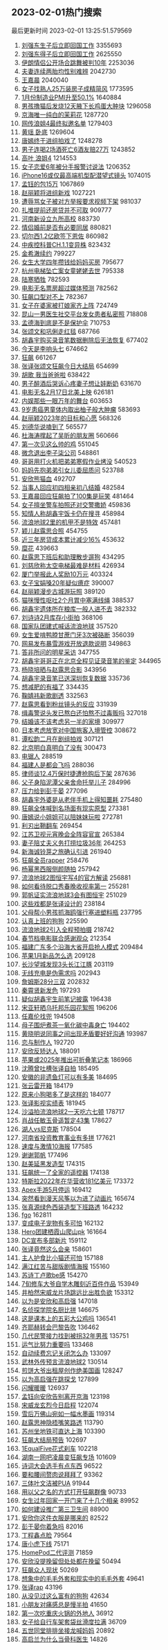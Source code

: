 ## 2023-02-01热门搜索 
最后更新时间 2023-02-01 13:25:51.579569 
1. [刘强东生子后立即回国工作](https://s.weibo.com/weibo?q=%23%E5%88%98%E5%BC%BA%E4%B8%9C%E7%94%9F%E5%AD%90%E5%90%8E%E7%AB%8B%E5%8D%B3%E5%9B%9E%E5%9B%BD%E5%B7%A5%E4%BD%9C%23&t=31&band_rank=38&Refer=top) 3355693
1. [刘强东得子后立即回国工作](https://s.weibo.com/weibo?q=%23%E5%88%98%E5%BC%BA%E4%B8%9C%E5%BE%97%E5%AD%90%E5%90%8E%E7%AB%8B%E5%8D%B3%E5%9B%9E%E5%9B%BD%E5%B7%A5%E4%BD%9C%23&t=31&band_rank=1&Refer=top) 2625550
1. [伊朗情侣公开场合跳舞被判10年](https://s.weibo.com/weibo?q=%23%E4%BC%8A%E6%9C%97%E6%83%85%E4%BE%A3%E5%85%AC%E5%BC%80%E5%9C%BA%E5%90%88%E8%B7%B3%E8%88%9E%E8%A2%AB%E5%88%A410%E5%B9%B4%23&t=31&band_rank=32&Refer=top) 2253036
1. [夫妻连续两胎均性别难辨](https://s.weibo.com/weibo?q=%23%E5%A4%AB%E5%A6%BB%E8%BF%9E%E7%BB%AD%E4%B8%A4%E8%83%8E%E5%9D%87%E6%80%A7%E5%88%AB%E9%9A%BE%E8%BE%A8%23&t=31&band_rank=2&Refer=top) 2042730
1. [王嘉晨](https://s.weibo.com/weibo?q=%E7%8E%8B%E5%98%89%E6%99%A8&t=31&band_rank=1&Refer=top) 2040040
1. [女子找熟人25万装房子成精简风](https://s.weibo.com/weibo?q=%23%E5%A5%B3%E5%AD%90%E6%89%BE%E7%86%9F%E4%BA%BA25%E4%B8%87%E8%A3%85%E6%88%BF%E5%AD%90%E6%88%90%E7%B2%BE%E7%AE%80%E9%A3%8E%23&t=31&band_rank=21&Refer=top) 1773595
1. [1月份制造业PMI升至50.1%](https://s.weibo.com/weibo?q=%231%E6%9C%88%E4%BB%BD%E5%88%B6%E9%80%A0%E4%B8%9APMI%E5%8D%87%E8%87%B350.1%25%23&t=31&band_rank=3&Refer=top) 1640884
1. [男孩撸猫后发烧12天腋下长鸡蛋大肿块](https://s.weibo.com/weibo?q=%23%E7%94%B7%E5%AD%A9%E6%92%B8%E7%8C%AB%E5%90%8E%E5%8F%91%E7%83%A712%E5%A4%A9%E8%85%8B%E4%B8%8B%E9%95%BF%E9%B8%A1%E8%9B%8B%E5%A4%A7%E8%82%BF%E5%9D%97%23&t=31&band_rank=1&Refer=top) 1296058
1. [京海唯一纯白的茉莉花](https://s.weibo.com/weibo?q=%23%E4%BA%AC%E6%B5%B7%E5%94%AF%E4%B8%80%E7%BA%AF%E7%99%BD%E7%9A%84%E8%8C%89%E8%8E%89%E8%8A%B1%23&t=31&band_rank=12&Refer=top) 1287720
1. [网传浪姐4最终拟邀名单](https://s.weibo.com/weibo?q=%23%E7%BD%91%E4%BC%A0%E6%B5%AA%E5%A7%904%E6%9C%80%E7%BB%88%E6%8B%9F%E9%82%80%E5%90%8D%E5%8D%95%23&t=31&band_rank=12&Refer=top) 1279403
1. [黄瑶 卧底](https://s.weibo.com/weibo?q=%E9%BB%84%E7%91%B6%20%E5%8D%A7%E5%BA%95&t=31&band_rank=2&Refer=top) 1269604
1. [唐嫣终于进组拍戏了](https://s.weibo.com/weibo?q=%23%E5%94%90%E5%AB%A3%E7%BB%88%E4%BA%8E%E8%BF%9B%E7%BB%84%E6%8B%8D%E6%88%8F%E4%BA%86%23&t=31&band_rank=14&Refer=top) 1248278
1. [男子连喝2场酒死亡6酒友赔27万](https://s.weibo.com/weibo?q=%23%E7%94%B7%E5%AD%90%E8%BF%9E%E5%96%9D2%E5%9C%BA%E9%85%92%E6%AD%BB%E4%BA%A16%E9%85%92%E5%8F%8B%E8%B5%9427%E4%B8%87%23&t=31&band_rank=14&Refer=top) 1243852
1. [高叶 浪姐4](https://s.weibo.com/weibo?q=%E9%AB%98%E5%8F%B6%20%E6%B5%AA%E5%A7%904&t=31&band_rank=34&Refer=top) 1214553
1. [女子恋爱6年被分手报警讨说法](https://s.weibo.com/weibo?q=%23%E5%A5%B3%E5%AD%90%E6%81%8B%E7%88%B16%E5%B9%B4%E8%A2%AB%E5%88%86%E6%89%8B%E6%8A%A5%E8%AD%A6%E8%AE%A8%E8%AF%B4%E6%B3%95%23&t=31&band_rank=4&Refer=top) 1206352
1. [iPhone16或仅最高端机型配潜望式镜头](https://s.weibo.com/weibo?q=%23iPhone16%E6%88%96%E4%BB%85%E6%9C%80%E9%AB%98%E7%AB%AF%E6%9C%BA%E5%9E%8B%E9%85%8D%E6%BD%9C%E6%9C%9B%E5%BC%8F%E9%95%9C%E5%A4%B4%23&t=31&band_rank=5&Refer=top) 1074015
1. [孟钰的包15万](https://s.weibo.com/weibo?q=%23%E5%AD%9F%E9%92%B0%E7%9A%84%E5%8C%8515%E4%B8%87%23&t=31&band_rank=43&Refer=top) 1067869
1. [赵丽颖将进组新戏](https://s.weibo.com/weibo?q=%23%E8%B5%B5%E4%B8%BD%E9%A2%96%E5%B0%86%E8%BF%9B%E7%BB%84%E6%96%B0%E6%88%8F%23&t=31&band_rank=6&Refer=top) 1027221
1. [遭辱骂女子被对方举报要求视频下架](https://s.weibo.com/weibo?q=%23%E9%81%AD%E8%BE%B1%E9%AA%82%E5%A5%B3%E5%AD%90%E8%A2%AB%E5%AF%B9%E6%96%B9%E4%B8%BE%E6%8A%A5%E8%A6%81%E6%B1%82%E8%A7%86%E9%A2%91%E4%B8%8B%E6%9E%B6%23&t=31&band_rank=4&Refer=top) 981037
1. [扎堆提前还房贷并不可取](https://s.weibo.com/weibo?q=%23%E6%89%8E%E5%A0%86%E6%8F%90%E5%89%8D%E8%BF%98%E6%88%BF%E8%B4%B7%E5%B9%B6%E4%B8%8D%E5%8F%AF%E5%8F%96%23&t=31&band_rank=6&Refer=top) 909777
1. [河南新设立九所高校](https://s.weibo.com/weibo?q=%23%E6%B2%B3%E5%8D%97%E6%96%B0%E8%AE%BE%E7%AB%8B%E4%B9%9D%E6%89%80%E9%AB%98%E6%A0%A1%23&t=31&band_rank=35&Refer=top) 883730
1. [情侣婚前是否有必要同居](https://s.weibo.com/weibo?q=%23%E6%83%85%E4%BE%A3%E5%A9%9A%E5%89%8D%E6%98%AF%E5%90%A6%E6%9C%89%E5%BF%85%E8%A6%81%E5%90%8C%E5%B1%85%23&t=31&band_rank=5&Refer=top) 880821
1. [切尔西1.2亿欧签下恩佐](https://s.weibo.com/weibo?q=%23%E5%88%87%E5%B0%94%E8%A5%BF1.2%E4%BA%BF%E6%AC%A7%E7%AD%BE%E4%B8%8B%E6%81%A9%E4%BD%90%23&t=31&band_rank=4&Refer=top) 860982
1. [中疾控科普CH.1.1变异株](https://s.weibo.com/weibo?q=%23%E4%B8%AD%E7%96%BE%E6%8E%A7%E7%A7%91%E6%99%AECH.1.1%E5%8F%98%E5%BC%82%E6%A0%AA%23&t=31&band_rank=5&Refer=top) 823432
1. [金希澈续约](https://s.weibo.com/weibo?q=%E9%87%91%E5%B8%8C%E6%BE%88%E7%BB%AD%E7%BA%A6&t=31&band_rank=6&Refer=top) 799227
1. [女生大学四年攒钱给妈妈买房](https://s.weibo.com/weibo?q=%23%E5%A5%B3%E7%94%9F%E5%A4%A7%E5%AD%A6%E5%9B%9B%E5%B9%B4%E6%94%92%E9%92%B1%E7%BB%99%E5%A6%88%E5%A6%88%E4%B9%B0%E6%88%BF%23&t=31&band_rank=23&Refer=top) 795677
1. [杭州电梯坠亡案女童姥姥去世](https://s.weibo.com/weibo?q=%23%E6%9D%AD%E5%B7%9E%E7%94%B5%E6%A2%AF%E5%9D%A0%E4%BA%A1%E6%A1%88%E5%A5%B3%E7%AB%A5%E5%A7%A5%E5%A7%A5%E5%8E%BB%E4%B8%96%23&t=31&band_rank=7&Refer=top) 795338
1. [陆寒牺牲](https://s.weibo.com/weibo?q=%23%E9%99%86%E5%AF%92%E7%89%BA%E7%89%B2%23&t=31&band_rank=32&Refer=top) 782593
1. [电影无名票房超过媒体预测](https://s.weibo.com/weibo?q=%23%E7%94%B5%E5%BD%B1%E6%97%A0%E5%90%8D%E7%A5%A8%E6%88%BF%E8%B6%85%E8%BF%87%E5%AA%92%E4%BD%93%E9%A2%84%E6%B5%8B%23&t=31&band_rank=10&Refer=top) 782562
1. [狂飙口型对不上](https://s.weibo.com/weibo?q=%E7%8B%82%E9%A3%99%E5%8F%A3%E5%9E%8B%E5%AF%B9%E4%B8%8D%E4%B8%8A&t=31&band_rank=8&Refer=top) 782367
1. [女子在婆家被打娘家齐上阵](https://s.weibo.com/weibo?q=%23%E5%A5%B3%E5%AD%90%E5%9C%A8%E5%A9%86%E5%AE%B6%E8%A2%AB%E6%89%93%E5%A8%98%E5%AE%B6%E9%BD%90%E4%B8%8A%E9%98%B5%23&t=31&band_rank=47&Refer=top) 724749
1. [昆山一男医生社交平台发女患者私密照](https://s.weibo.com/weibo?q=%23%E6%98%86%E5%B1%B1%E4%B8%80%E7%94%B7%E5%8C%BB%E7%94%9F%E7%A4%BE%E4%BA%A4%E5%B9%B3%E5%8F%B0%E5%8F%91%E5%A5%B3%E6%82%A3%E8%80%85%E7%A7%81%E5%AF%86%E7%85%A7%23&t=31&band_rank=12&Refer=top) 718808
1. [孟德海到底是不是保护伞](https://s.weibo.com/weibo?q=%23%E5%AD%9F%E5%BE%B7%E6%B5%B7%E5%88%B0%E5%BA%95%E6%98%AF%E4%B8%8D%E6%98%AF%E4%BF%9D%E6%8A%A4%E4%BC%9E%23&t=31&band_rank=32&Refer=top) 710753
1. [张颂文和巩俐走红毯](https://s.weibo.com/weibo?q=%23%E5%BC%A0%E9%A2%82%E6%96%87%E5%92%8C%E5%B7%A9%E4%BF%90%E8%B5%B0%E7%BA%A2%E6%AF%AF%23&t=31&band_rank=42&Refer=top) 687766
1. [胡鑫宇购买录音笔数据删除后无法恢复](https://s.weibo.com/weibo?q=%23%E8%83%A1%E9%91%AB%E5%AE%87%E8%B4%AD%E4%B9%B0%E5%BD%95%E9%9F%B3%E7%AC%94%E6%95%B0%E6%8D%AE%E5%88%A0%E9%99%A4%E5%90%8E%E6%97%A0%E6%B3%95%E6%81%A2%E5%A4%8D%23&t=31&band_rank=9&Refer=top) 677402
1. [今天是李响头七](https://s.weibo.com/weibo?q=%23%E4%BB%8A%E5%A4%A9%E6%98%AF%E6%9D%8E%E5%93%8D%E5%A4%B4%E4%B8%83%23&t=31&band_rank=18&Refer=top) 674662
1. [狂飙](https://s.weibo.com/weibo?q=%E7%8B%82%E9%A3%99&t=31&band_rank=10&Refer=top) 661267
1. [张译张颂文狂飙今日大结局](https://s.weibo.com/weibo?q=%23%E5%BC%A0%E8%AF%91%E5%BC%A0%E9%A2%82%E6%96%87%E7%8B%82%E9%A3%99%E4%BB%8A%E6%97%A5%E5%A4%A7%E7%BB%93%E5%B1%80%23&t=31&band_rank=14&Refer=top) 654699
1. [胡歌 我当爸爸啦](https://s.weibo.com/weibo?q=%E8%83%A1%E6%AD%8C%20%E6%88%91%E5%BD%93%E7%88%B8%E7%88%B8%E5%95%A6&t=31&band_rank=11&Refer=top) 638422
1. [男子醉酒后哭诉心疼妻子想让娃断奶](https://s.weibo.com/weibo?q=%23%E7%94%B7%E5%AD%90%E9%86%89%E9%85%92%E5%90%8E%E5%93%AD%E8%AF%89%E5%BF%83%E7%96%BC%E5%A6%BB%E5%AD%90%E6%83%B3%E8%AE%A9%E5%A8%83%E6%96%AD%E5%A5%B6%23&t=31&band_rank=50&Refer=top) 631670
1. [电影无名2月17日北美上映](https://s.weibo.com/weibo?q=%23%E7%94%B5%E5%BD%B1%E6%97%A0%E5%90%8D2%E6%9C%8817%E6%97%A5%E5%8C%97%E7%BE%8E%E4%B8%8A%E6%98%A0%23&t=31&band_rank=8&Refer=top) 626181
1. [内娱那些一眼万年的舞台](https://s.weibo.com/weibo?q=%23%E5%86%85%E5%A8%B1%E9%82%A3%E4%BA%9B%E4%B8%80%E7%9C%BC%E4%B8%87%E5%B9%B4%E7%9A%84%E8%88%9E%E5%8F%B0%23&t=31&band_rank=23&Refer=top) 603653
1. [9岁患癌男童体内取出柚子般大肿瘤](https://s.weibo.com/weibo?q=%239%E5%B2%81%E6%82%A3%E7%99%8C%E7%94%B7%E7%AB%A5%E4%BD%93%E5%86%85%E5%8F%96%E5%87%BA%E6%9F%9A%E5%AD%90%E8%88%AC%E5%A4%A7%E8%82%BF%E7%98%A4%23&t=31&band_rank=40&Refer=top) 583693
1. [赵丽颖2023年的目标和心愿](https://s.weibo.com/weibo?q=%23%E8%B5%B5%E4%B8%BD%E9%A2%962023%E5%B9%B4%E7%9A%84%E7%9B%AE%E6%A0%87%E5%92%8C%E5%BF%83%E6%84%BF%23&t=31&band_rank=22&Refer=top) 568326
1. [刘德华说嗑到了](https://s.weibo.com/weibo?q=%23%E5%88%98%E5%BE%B7%E5%8D%8E%E8%AF%B4%E5%97%91%E5%88%B0%E4%BA%86%23&t=31&band_rank=13&Refer=top) 565577
1. [杜海涛撑起了吴昕的朋友圈](https://s.weibo.com/weibo?q=%23%E6%9D%9C%E6%B5%B7%E6%B6%9B%E6%92%91%E8%B5%B7%E4%BA%86%E5%90%B4%E6%98%95%E7%9A%84%E6%9C%8B%E5%8F%8B%E5%9C%88%23&t=31&band_rank=15&Refer=top) 560666
1. [第一次见这么帅的鸡](https://s.weibo.com/weibo?q=%23%E7%AC%AC%E4%B8%80%E6%AC%A1%E8%A7%81%E8%BF%99%E4%B9%88%E5%B8%85%E7%9A%84%E9%B8%A1%23&t=31&band_rank=9&Refer=top) 551045
1. [微念退出李子柒公司](https://s.weibo.com/weibo?q=%23%E5%BE%AE%E5%BF%B5%E9%80%80%E5%87%BA%E6%9D%8E%E5%AD%90%E6%9F%92%E5%85%AC%E5%8F%B8%23&t=31&band_rank=26&Refer=top) 548861
1. [哥哥用打火机把弟弟寒假作业烤没](https://s.weibo.com/weibo?q=%23%E5%93%A5%E5%93%A5%E7%94%A8%E6%89%93%E7%81%AB%E6%9C%BA%E6%8A%8A%E5%BC%9F%E5%BC%9F%E5%AF%92%E5%81%87%E4%BD%9C%E4%B8%9A%E7%83%A4%E6%B2%A1%23&t=31&band_rank=11&Refer=top) 540523
1. [妈妈先抱弟弟引女儿委屈质问](https://s.weibo.com/weibo?q=%23%E5%A6%88%E5%A6%88%E5%85%88%E6%8A%B1%E5%BC%9F%E5%BC%9F%E5%BC%95%E5%A5%B3%E5%84%BF%E5%A7%94%E5%B1%88%E8%B4%A8%E9%97%AE%23&t=31&band_rank=39&Refer=top) 523788
1. [安欣熊猫血](https://s.weibo.com/weibo?q=%E5%AE%89%E6%AC%A3%E7%86%8A%E7%8C%AB%E8%A1%80&t=31&band_rank=14&Refer=top) 492707
1. [当事人回应初四相亲初八结婚](https://s.weibo.com/weibo?q=%23%E5%BD%93%E4%BA%8B%E4%BA%BA%E5%9B%9E%E5%BA%94%E5%88%9D%E5%9B%9B%E7%9B%B8%E4%BA%B2%E5%88%9D%E5%85%AB%E7%BB%93%E5%A9%9A%23&t=31&band_rank=27&Refer=top) 482584
1. [王嘉晨回应狂飙拍了100集是玩笑](https://s.weibo.com/weibo?q=%23%E7%8E%8B%E5%98%89%E6%99%A8%E5%9B%9E%E5%BA%94%E7%8B%82%E9%A3%99%E6%8B%8D%E4%BA%86100%E9%9B%86%E6%98%AF%E7%8E%A9%E7%AC%91%23&t=31&band_rank=11&Refer=top) 481464
1. [女子擅坐警车拍照还对交警撒娇](https://s.weibo.com/weibo?q=%23%E5%A5%B3%E5%AD%90%E6%93%85%E5%9D%90%E8%AD%A6%E8%BD%A6%E6%8B%8D%E7%85%A7%E8%BF%98%E5%AF%B9%E4%BA%A4%E8%AD%A6%E6%92%92%E5%A8%87%23&t=31&band_rank=49&Refer=top) 459836
1. [知情人称胡鑫宇饭卡仍在搜寻](https://s.weibo.com/weibo?q=%23%E7%9F%A5%E6%83%85%E4%BA%BA%E7%A7%B0%E8%83%A1%E9%91%AB%E5%AE%87%E9%A5%AD%E5%8D%A1%E4%BB%8D%E5%9C%A8%E6%90%9C%E5%AF%BB%23&t=31&band_rank=38&Refer=top) 458984
1. [流浪地球2里的机甲不是特效](https://s.weibo.com/weibo?q=%23%E6%B5%81%E6%B5%AA%E5%9C%B0%E7%90%832%E9%87%8C%E7%9A%84%E6%9C%BA%E7%94%B2%E4%B8%8D%E6%98%AF%E7%89%B9%E6%95%88%23&t=31&band_rank=22&Refer=top) 457481
1. [颖儿赵露思合照](https://s.weibo.com/weibo?q=%23%E9%A2%96%E5%84%BF%E8%B5%B5%E9%9C%B2%E6%80%9D%E5%90%88%E7%85%A7%23&t=31&band_rank=17&Refer=top) 454755
1. [近三年房贷成本累计减少16%](https://s.weibo.com/weibo?q=%23%E8%BF%91%E4%B8%89%E5%B9%B4%E6%88%BF%E8%B4%B7%E6%88%90%E6%9C%AC%E7%B4%AF%E8%AE%A1%E5%87%8F%E5%B0%9116%25%23&t=31&band_rank=30&Refer=top) 453632
1. [糜花](https://s.weibo.com/weibo?q=%E7%B3%9C%E8%8A%B1&t=31&band_rank=16&Refer=top) 439663
1. [赵露思下班后和助理散步遛狗](https://s.weibo.com/weibo?q=%23%E8%B5%B5%E9%9C%B2%E6%80%9D%E4%B8%8B%E7%8F%AD%E5%90%8E%E5%92%8C%E5%8A%A9%E7%90%86%E6%95%A3%E6%AD%A5%E9%81%9B%E7%8B%97%23&t=31&band_rank=29&Refer=top) 434295
1. [刘慈欣称太空电梯最难是材料](https://s.weibo.com/weibo?q=%23%E5%88%98%E6%85%88%E6%AC%A3%E7%A7%B0%E5%A4%AA%E7%A9%BA%E7%94%B5%E6%A2%AF%E6%9C%80%E9%9A%BE%E6%98%AF%E6%9D%90%E6%96%99%23&t=31&band_rank=27&Refer=top) 426934
1. [厦门举报此人奖励10万元](https://s.weibo.com/weibo?q=%23%E5%8E%A6%E9%97%A8%E4%B8%BE%E6%8A%A5%E6%AD%A4%E4%BA%BA%E5%A5%96%E5%8A%B110%E4%B8%87%E5%85%83%23&t=31&band_rank=42&Refer=top) 403324
1. [女子宝娟嗓20年疑似癔症](https://s.weibo.com/weibo?q=%23%E5%A5%B3%E5%AD%90%E5%AE%9D%E5%A8%9F%E5%97%9320%E5%B9%B4%E7%96%91%E4%BC%BC%E7%99%94%E7%97%87%23&t=31&band_rank=47&Refer=top) 390007
1. [赵丽颖漫步古城游玩照](https://s.weibo.com/weibo?q=%23%E8%B5%B5%E4%B8%BD%E9%A2%96%E6%BC%AB%E6%AD%A5%E5%8F%A4%E5%9F%8E%E6%B8%B8%E7%8E%A9%E7%85%A7%23&t=31&band_rank=35&Refer=top) 389120
1. [猫咪慢性呕吐2个月胃中塞满线绳](https://s.weibo.com/weibo?q=%23%E7%8C%AB%E5%92%AA%E6%85%A2%E6%80%A7%E5%91%95%E5%90%902%E4%B8%AA%E6%9C%88%E8%83%83%E4%B8%AD%E5%A1%9E%E6%BB%A1%E7%BA%BF%E7%BB%B3%23&t=31&band_rank=28&Refer=top) 388537
1. [胡鑫宇遗体所在粮库一般人进不去](https://s.weibo.com/weibo?q=%23%E8%83%A1%E9%91%AB%E5%AE%87%E9%81%97%E4%BD%93%E6%89%80%E5%9C%A8%E7%B2%AE%E5%BA%93%E4%B8%80%E8%88%AC%E4%BA%BA%E8%BF%9B%E4%B8%8D%E5%8E%BB%23&t=31&band_rank=21&Refer=top) 382332
1. [刘诗诗2月库存小街拍](https://s.weibo.com/weibo?q=%23%E5%88%98%E8%AF%97%E8%AF%972%E6%9C%88%E5%BA%93%E5%AD%98%E5%B0%8F%E8%A1%97%E6%8B%8D%23&t=31&band_rank=15&Refer=top) 368106
1. [国家队团建式喊话流浪地球](https://s.weibo.com/weibo?q=%23%E5%9B%BD%E5%AE%B6%E9%98%9F%E5%9B%A2%E5%BB%BA%E5%BC%8F%E5%96%8A%E8%AF%9D%E6%B5%81%E6%B5%AA%E5%9C%B0%E7%90%83%23&t=31&band_rank=27&Refer=top) 357520
1. [女生爱啃鸭脖甘蔗门牙3次被硌断](https://s.weibo.com/weibo?q=%23%E5%A5%B3%E7%94%9F%E7%88%B1%E5%95%83%E9%B8%AD%E8%84%96%E7%94%98%E8%94%97%E9%97%A8%E7%89%993%E6%AC%A1%E8%A2%AB%E7%A1%8C%E6%96%AD%23&t=31&band_rank=36&Refer=top) 356039
1. [网易发布暴雪游戏开放退款说明](https://s.weibo.com/weibo?q=%23%E7%BD%91%E6%98%93%E5%8F%91%E5%B8%83%E6%9A%B4%E9%9B%AA%E6%B8%B8%E6%88%8F%E5%BC%80%E6%94%BE%E9%80%80%E6%AC%BE%E8%AF%B4%E6%98%8E%23&t=31&band_rank=50&Refer=top) 349863
1. [答非所问的明星采访](https://s.weibo.com/weibo?q=%23%E7%AD%94%E9%9D%9E%E6%89%80%E9%97%AE%E7%9A%84%E6%98%8E%E6%98%9F%E9%87%87%E8%AE%BF%23&t=31&band_rank=18&Refer=top) 347755
1. [胡鑫宇哥哥正在北京全程见证录音笔的鉴定](https://s.weibo.com/weibo?q=%23%E8%83%A1%E9%91%AB%E5%AE%87%E5%93%A5%E5%93%A5%E6%AD%A3%E5%9C%A8%E5%8C%97%E4%BA%AC%E5%85%A8%E7%A8%8B%E8%A7%81%E8%AF%81%E5%BD%95%E9%9F%B3%E7%AC%94%E7%9A%84%E9%89%B4%E5%AE%9A%23&t=31&band_rank=17&Refer=top) 344965
1. [杨晓培晒与赵露思合影](https://s.weibo.com/weibo?q=%23%E6%9D%A8%E6%99%93%E5%9F%B9%E6%99%92%E4%B8%8E%E8%B5%B5%E9%9C%B2%E6%80%9D%E5%90%88%E5%BD%B1%23&t=31&band_rank=17&Refer=top) 343956
1. [胡鑫宇录音笔已送深圳恢复数据](https://s.weibo.com/weibo?q=%23%E8%83%A1%E9%91%AB%E5%AE%87%E5%BD%95%E9%9F%B3%E7%AC%94%E5%B7%B2%E9%80%81%E6%B7%B1%E5%9C%B3%E6%81%A2%E5%A4%8D%E6%95%B0%E6%8D%AE%23&t=31&band_rank=50&Refer=top) 335736
1. [想减肥的有福了](https://s.weibo.com/weibo?q=%23%E6%83%B3%E5%87%8F%E8%82%A5%E7%9A%84%E6%9C%89%E7%A6%8F%E4%BA%86%23&t=31&band_rank=18&Refer=top) 334435
1. [鞠婧祎新歌剧透](https://s.weibo.com/weibo?q=%23%E9%9E%A0%E5%A9%A7%E7%A5%8E%E6%96%B0%E6%AD%8C%E5%89%A7%E9%80%8F%23&t=31&band_rank=23&Refer=top) 332563
1. [赵露思看到粉丝镜头的反应](https://s.weibo.com/weibo?q=%23%E8%B5%B5%E9%9C%B2%E6%80%9D%E7%9C%8B%E5%88%B0%E7%B2%89%E4%B8%9D%E9%95%9C%E5%A4%B4%E7%9A%84%E5%8F%8D%E5%BA%94%23&t=31&band_rank=37&Refer=top) 331939
1. [缉毒警说头发已熬白还怕熬不过毒贩吗](https://s.weibo.com/weibo?q=%23%E7%BC%89%E6%AF%92%E8%AD%A6%E8%AF%B4%E5%A4%B4%E5%8F%91%E5%B7%B2%E7%86%AC%E7%99%BD%E8%BF%98%E6%80%95%E7%86%AC%E4%B8%8D%E8%BF%87%E6%AF%92%E8%B4%A9%E5%90%97%23&t=31&band_rank=19&Refer=top) 327018
1. [结婚该不该考虑另一半的家境](https://s.weibo.com/weibo?q=%23%E7%BB%93%E5%A9%9A%E8%AF%A5%E4%B8%8D%E8%AF%A5%E8%80%83%E8%99%91%E5%8F%A6%E4%B8%80%E5%8D%8A%E7%9A%84%E5%AE%B6%E5%A2%83%23&t=31&band_rank=24&Refer=top) 309977
1. [日本考虑放宽对中国旅客入境管控](https://s.weibo.com/weibo?q=%23%E6%97%A5%E6%9C%AC%E8%80%83%E8%99%91%E6%94%BE%E5%AE%BD%E5%AF%B9%E4%B8%AD%E5%9B%BD%E6%97%85%E5%AE%A2%E5%85%A5%E5%A2%83%E7%AE%A1%E6%8E%A7%23&t=31&band_rank=34&Refer=top) 308672
1. [谭松韵二月在剧组拍戏](https://s.weibo.com/weibo?q=%23%E8%B0%AD%E6%9D%BE%E9%9F%B5%E4%BA%8C%E6%9C%88%E5%9C%A8%E5%89%A7%E7%BB%84%E6%8B%8D%E6%88%8F%23&t=31&band_rank=19&Refer=top) 307121
1. [北京明白真明白了没有](https://s.weibo.com/weibo?q=%23%E5%8C%97%E4%BA%AC%E6%98%8E%E7%99%BD%E7%9C%9F%E6%98%8E%E7%99%BD%E4%BA%86%E6%B2%A1%E6%9C%89%23&t=31&band_rank=20&Refer=top) 300473
1. [电锯人](https://s.weibo.com/weibo?q=%E7%94%B5%E9%94%AF%E4%BA%BA&t=31&band_rank=26&Refer=top) 288519
1. [福建人是都会飞吗](https://s.weibo.com/weibo?q=%23%E7%A6%8F%E5%BB%BA%E4%BA%BA%E6%98%AF%E9%83%BD%E4%BC%9A%E9%A3%9E%E5%90%97%23&t=31&band_rank=40&Refer=top) 288036
1. [律师谈12.4万保时捷遭抢购后下架](https://s.weibo.com/weibo?q=%23%E5%BE%8B%E5%B8%88%E8%B0%8812.4%E4%B8%87%E4%BF%9D%E6%97%B6%E6%8D%B7%E9%81%AD%E6%8A%A2%E8%B4%AD%E5%90%8E%E4%B8%8B%E6%9E%B6%23&t=31&band_rank=19&Refer=top) 287636
1. [父子身陷泥潭父亲舍命托举儿子](https://s.weibo.com/weibo?q=%23%E7%88%B6%E5%AD%90%E8%BA%AB%E9%99%B7%E6%B3%A5%E6%BD%AD%E7%88%B6%E4%BA%B2%E8%88%8D%E5%91%BD%E6%89%98%E4%B8%BE%E5%84%BF%E5%AD%90%23&t=31&band_rank=32&Refer=top) 284996
1. [压力给到彭于晏](https://s.weibo.com/weibo?q=%23%E5%8E%8B%E5%8A%9B%E7%BB%99%E5%88%B0%E5%BD%AD%E4%BA%8E%E6%99%8F%23&t=31&band_rank=20&Refer=top) 277096
1. [胡鑫宇外婆是从老伴手机上得知噩耗](https://s.weibo.com/weibo?q=%23%E8%83%A1%E9%91%AB%E5%AE%87%E5%A4%96%E5%A9%86%E6%98%AF%E4%BB%8E%E8%80%81%E4%BC%B4%E6%89%8B%E6%9C%BA%E4%B8%8A%E5%BE%97%E7%9F%A5%E5%99%A9%E8%80%97%23&t=31&band_rank=21&Refer=top) 275480
1. [狂飙全体喊到名场面有现实原型](https://s.weibo.com/weibo?q=%23%E7%8B%82%E9%A3%99%E5%85%A8%E4%BD%93%E5%96%8A%E5%88%B0%E5%90%8D%E5%9C%BA%E9%9D%A2%E6%9C%89%E7%8E%B0%E5%AE%9E%E5%8E%9F%E5%9E%8B%23&t=31&band_rank=22&Refer=top) 273381
1. [唐嫣说小姐姐可以陪妹妹玩啦](https://s.weibo.com/weibo?q=%23%E5%94%90%E5%AB%A3%E8%AF%B4%E5%B0%8F%E5%A7%90%E5%A7%90%E5%8F%AF%E4%BB%A5%E9%99%AA%E5%A6%B9%E5%A6%B9%E7%8E%A9%E5%95%A6%23&t=31&band_rank=23&Refer=top) 272781
1. [利刃出鞘翻车](https://s.weibo.com/weibo?q=%23%E5%88%A9%E5%88%83%E5%87%BA%E9%9E%98%E7%BF%BB%E8%BD%A6%23&t=31&band_rank=46&Refer=top) 269454
1. [江苏卫视元宵晚会全阵容官宣](https://s.weibo.com/weibo?q=%23%E6%B1%9F%E8%8B%8F%E5%8D%AB%E8%A7%86%E5%85%83%E5%AE%B5%E6%99%9A%E4%BC%9A%E5%85%A8%E9%98%B5%E5%AE%B9%E5%AE%98%E5%AE%A3%23&t=31&band_rank=24&Refer=top) 265384
1. [妻子陪丈夫义务打捞垃圾36年](https://s.weibo.com/weibo?q=%23%E5%A6%BB%E5%AD%90%E9%99%AA%E4%B8%88%E5%A4%AB%E4%B9%89%E5%8A%A1%E6%89%93%E6%8D%9E%E5%9E%83%E5%9C%BE36%E5%B9%B4%23&t=31&band_rank=35&Refer=top) 264253
1. [新海诚铃芽之旅确认引进](https://s.weibo.com/weibo?q=%23%E6%96%B0%E6%B5%B7%E8%AF%9A%E9%93%83%E8%8A%BD%E4%B9%8B%E6%97%85%E7%A1%AE%E8%AE%A4%E5%BC%95%E8%BF%9B%23&t=31&band_rank=26&Refer=top) 261940
1. [狂飙全员rapper](https://s.weibo.com/weibo?q=%23%E7%8B%82%E9%A3%99%E5%85%A8%E5%91%98rapper%23&t=31&band_rank=31&Refer=top) 258476
1. [杨幂黑西服侧颜随拍](https://s.weibo.com/weibo?q=%23%E6%9D%A8%E5%B9%82%E9%BB%91%E8%A5%BF%E6%9C%8D%E4%BE%A7%E9%A2%9C%E9%9A%8F%E6%8B%8D%23&t=31&band_rank=37&Refer=top) 257942
1. [流浪地球2图恒宇写4的官方解读](https://s.weibo.com/weibo?q=%23%E6%B5%81%E6%B5%AA%E5%9C%B0%E7%90%832%E5%9B%BE%E6%81%92%E5%AE%87%E5%86%994%E7%9A%84%E5%AE%98%E6%96%B9%E8%A7%A3%E8%AF%BB%23&t=31&band_rank=34&Refer=top) 256881
1. [如何看待脱口秀春晚收视率第一](https://s.weibo.com/weibo?q=%23%E5%A6%82%E4%BD%95%E7%9C%8B%E5%BE%85%E8%84%B1%E5%8F%A3%E7%A7%80%E6%98%A5%E6%99%9A%E6%94%B6%E8%A7%86%E7%8E%87%E7%AC%AC%E4%B8%80%23&t=31&band_rank=25&Refer=top) 255281
1. [郭帆证实流浪地球3会有图恒宇](https://s.weibo.com/weibo?q=%23%E9%83%AD%E5%B8%86%E8%AF%81%E5%AE%9E%E6%B5%81%E6%B5%AA%E5%9C%B0%E7%90%833%E4%BC%9A%E6%9C%89%E5%9B%BE%E6%81%92%E5%AE%87%23&t=31&band_rank=26&Refer=top) 251029
1. [这些戏都是张译设计的](https://s.weibo.com/weibo?q=%23%E8%BF%99%E4%BA%9B%E6%88%8F%E9%83%BD%E6%98%AF%E5%BC%A0%E8%AF%91%E8%AE%BE%E8%AE%A1%E7%9A%84%23&t=31&band_rank=31&Refer=top) 238184
1. [父母帮小男孩抓海鸥强行塞进塑料瓶](https://s.weibo.com/weibo?q=%23%E7%88%B6%E6%AF%8D%E5%B8%AE%E5%B0%8F%E7%94%B7%E5%AD%A9%E6%8A%93%E6%B5%B7%E9%B8%A5%E5%BC%BA%E8%A1%8C%E5%A1%9E%E8%BF%9B%E5%A1%91%E6%96%99%E7%93%B6%23&t=31&band_rank=27&Refer=top) 237795
1. [认真上班的狗狗](https://s.weibo.com/weibo?q=%23%E8%AE%A4%E7%9C%9F%E4%B8%8A%E7%8F%AD%E7%9A%84%E7%8B%97%E7%8B%97%23&t=31&band_rank=50&Refer=top) 225590
1. [流浪地球2引入全程预拍摄](https://s.weibo.com/weibo?q=%23%E6%B5%81%E6%B5%AA%E5%9C%B0%E7%90%832%E5%BC%95%E5%85%A5%E5%85%A8%E7%A8%8B%E9%A2%84%E6%8B%8D%E6%91%84%23&t=31&band_rank=30&Refer=top) 218742
1. [春节档电影联合感谢观众](https://s.weibo.com/weibo?q=%23%E6%98%A5%E8%8A%82%E6%A1%A3%E7%94%B5%E5%BD%B1%E8%81%94%E5%90%88%E6%84%9F%E8%B0%A2%E8%A7%82%E4%BC%97%23&t=31&band_rank=40&Refer=top) 212354
1. [福建广东多个沿海大省开启抢人模式](https://s.weibo.com/weibo?q=%23%E7%A6%8F%E5%BB%BA%E5%B9%BF%E4%B8%9C%E5%A4%9A%E4%B8%AA%E6%B2%BF%E6%B5%B7%E5%A4%A7%E7%9C%81%E5%BC%80%E5%90%AF%E6%8A%A2%E4%BA%BA%E6%A8%A1%E5%BC%8F%23&t=31&band_rank=25&Refer=top) 209484
1. [苹果1月新品怎么选](https://s.weibo.com/weibo?q=%23%E8%8B%B9%E6%9E%9C1%E6%9C%88%E6%96%B0%E5%93%81%E6%80%8E%E4%B9%88%E9%80%89%23&t=31&band_rank=36&Refer=top) 209128
1. [长沙望城发现3头长江江豚](https://s.weibo.com/weibo?q=%23%E9%95%BF%E6%B2%99%E6%9C%9B%E5%9F%8E%E5%8F%91%E7%8E%B03%E5%A4%B4%E9%95%BF%E6%B1%9F%E6%B1%9F%E8%B1%9A%23&t=31&band_rank=46&Refer=top) 203119
1. [无线充电是伪需求吗](https://s.weibo.com/weibo?q=%23%E6%97%A0%E7%BA%BF%E5%85%85%E7%94%B5%E6%98%AF%E4%BC%AA%E9%9C%80%E6%B1%82%E5%90%97%23&t=31&band_rank=44&Refer=top) 202943
1. [詹姆斯28分三双](https://s.weibo.com/weibo?q=%23%E8%A9%B9%E5%A7%86%E6%96%AF28%E5%88%86%E4%B8%89%E5%8F%8C%23&t=31&band_rank=37&Refer=top) 202832
1. [秦霄贤新发色](https://s.weibo.com/weibo?q=%23%E7%A7%A6%E9%9C%84%E8%B4%A4%E6%96%B0%E5%8F%91%E8%89%B2%23&t=31&band_rank=28&Refer=top) 197293
1. [疑似胡鑫宇生前笔记披露](https://s.weibo.com/weibo?q=%23%E7%96%91%E4%BC%BC%E8%83%A1%E9%91%AB%E5%AE%87%E7%94%9F%E5%89%8D%E7%AC%94%E8%AE%B0%E6%8A%AB%E9%9C%B2%23&t=31&band_rank=32&Refer=top) 196438
1. [宋亚轩晒乌托邦乐园花絮照](https://s.weibo.com/weibo?q=%23%E5%AE%8B%E4%BA%9A%E8%BD%A9%E6%99%92%E4%B9%8C%E6%89%98%E9%82%A6%E4%B9%90%E5%9B%AD%E8%8A%B1%E7%B5%AE%E7%85%A7%23&t=31&band_rank=14&Refer=top) 196206
1. [任嘉伦找兜](https://s.weibo.com/weibo?q=%23%E4%BB%BB%E5%98%89%E4%BC%A6%E6%89%BE%E5%85%9C%23&t=31&band_rank=29&Refer=top) 194508
1. [母子围炉煮茶一氧化碳中毒身亡](https://s.weibo.com/weibo?q=%23%E6%AF%8D%E5%AD%90%E5%9B%B4%E7%82%89%E7%85%AE%E8%8C%B6%E4%B8%80%E6%B0%A7%E5%8C%96%E7%A2%B3%E4%B8%AD%E6%AF%92%E8%BA%AB%E4%BA%A1%23&t=31&band_rank=30&Refer=top) 194402
1. [黄晓明说同事之间出现矛盾要好好沟通](https://s.weibo.com/weibo?q=%23%E9%BB%84%E6%99%93%E6%98%8E%E8%AF%B4%E5%90%8C%E4%BA%8B%E4%B9%8B%E9%97%B4%E5%87%BA%E7%8E%B0%E7%9F%9B%E7%9B%BE%E8%A6%81%E5%A5%BD%E5%A5%BD%E6%B2%9F%E9%80%9A%23&t=31&band_rank=41&Refer=top) 193987
1. [恋与制作人](https://s.weibo.com/weibo?q=%E6%81%8B%E4%B8%8E%E5%88%B6%E4%BD%9C%E4%BA%BA&t=31&band_rank=32&Refer=top) 192720
1. [安欣反矫达人](https://s.weibo.com/weibo?q=%23%E5%AE%89%E6%AC%A3%E5%8F%8D%E7%9F%AB%E8%BE%BE%E4%BA%BA%23&t=31&band_rank=42&Refer=top) 188091
1. [苹果或2025年推出可折叠笔记本](https://s.weibo.com/weibo?q=%23%E8%8B%B9%E6%9E%9C%E6%88%962025%E5%B9%B4%E6%8E%A8%E5%87%BA%E5%8F%AF%E6%8A%98%E5%8F%A0%E7%AC%94%E8%AE%B0%E6%9C%AC%23&t=31&band_rank=42&Refer=top) 186966
1. [沈腾曾吐槽张译自拍](https://s.weibo.com/weibo?q=%23%E6%B2%88%E8%85%BE%E6%9B%BE%E5%90%90%E6%A7%BD%E5%BC%A0%E8%AF%91%E8%87%AA%E6%8B%8D%23&t=31&band_rank=36&Refer=top) 185495
1. [安徽的非遗鱼灯可以有多美](https://s.weibo.com/weibo?q=%23%E5%AE%89%E5%BE%BD%E7%9A%84%E9%9D%9E%E9%81%97%E9%B1%BC%E7%81%AF%E5%8F%AF%E4%BB%A5%E6%9C%89%E5%A4%9A%E7%BE%8E%23&t=31&band_rank=34&Refer=top) 184695
1. [张云雷开箱](https://s.weibo.com/weibo?q=%23%E5%BC%A0%E4%BA%91%E9%9B%B7%E5%BC%80%E7%AE%B1%23&t=31&band_rank=33&Refer=top) 184179
1. [原来小狗喝多了是这样的](https://s.weibo.com/weibo?q=%23%E5%8E%9F%E6%9D%A5%E5%B0%8F%E7%8B%97%E5%96%9D%E5%A4%9A%E4%BA%86%E6%98%AF%E8%BF%99%E6%A0%B7%E7%9A%84%23&t=31&band_rank=34&Refer=top) 184077
1. [张译影视实绩表](https://s.weibo.com/weibo?q=%23%E5%BC%A0%E8%AF%91%E5%BD%B1%E8%A7%86%E5%AE%9E%E7%BB%A9%E8%A1%A8%23&t=31&band_rank=38&Refer=top) 181945
1. [沙溢拍流浪地球2一天吃六七顿](https://s.weibo.com/weibo?q=%23%E6%B2%99%E6%BA%A2%E6%8B%8D%E6%B5%81%E6%B5%AA%E5%9C%B0%E7%90%832%E4%B8%80%E5%A4%A9%E5%90%83%E5%85%AD%E4%B8%83%E9%A1%BF%23&t=31&band_rank=43&Refer=top) 178717
1. [肖战任敏玉骨遥暂定43集](https://s.weibo.com/weibo?q=%23%E8%82%96%E6%88%98%E4%BB%BB%E6%95%8F%E7%8E%89%E9%AA%A8%E9%81%A5%E6%9A%82%E5%AE%9A43%E9%9B%86%23&t=31&band_rank=35&Refer=top) 178627
1. [湖人vs尼克斯](https://s.weibo.com/weibo?q=%23%E6%B9%96%E4%BA%BAvs%E5%B0%BC%E5%85%8B%E6%96%AF%23&t=31&band_rank=50&Refer=top) 178504
1. [河南省投资教育事业有多拼](https://s.weibo.com/weibo?q=%23%E6%B2%B3%E5%8D%97%E7%9C%81%E6%8A%95%E8%B5%84%E6%95%99%E8%82%B2%E4%BA%8B%E4%B8%9A%E6%9C%89%E5%A4%9A%E6%8B%BC%23&t=31&band_rank=37&Refer=top) 177621
1. [速度与激情10海报](https://s.weibo.com/weibo?q=%23%E9%80%9F%E5%BA%A6%E4%B8%8E%E6%BF%80%E6%83%8510%E6%B5%B7%E6%8A%A5%23&t=31&band_rank=38&Refer=top) 177585
1. [谢谢郭帆](https://s.weibo.com/weibo?q=%23%E8%B0%A2%E8%B0%A2%E9%83%AD%E5%B8%86%23&t=31&band_rank=39&Refer=top) 177496
1. [赵美延黑发造型](https://s.weibo.com/weibo?q=%23%E8%B5%B5%E7%BE%8E%E5%BB%B6%E9%BB%91%E5%8F%91%E9%80%A0%E5%9E%8B%23&t=31&band_rank=31&Refer=top) 174315
1. [狂飙统一了全家的遥控器](https://s.weibo.com/weibo?q=%23%E7%8B%82%E9%A3%99%E7%BB%9F%E4%B8%80%E4%BA%86%E5%85%A8%E5%AE%B6%E7%9A%84%E9%81%A5%E6%8E%A7%E5%99%A8%23&t=31&band_rank=38&Refer=top) 174138
1. [特斯拉2022年在华营收181亿美元](https://s.weibo.com/weibo?q=%23%E7%89%B9%E6%96%AF%E6%8B%892022%E5%B9%B4%E5%9C%A8%E5%8D%8E%E8%90%A5%E6%94%B6181%E4%BA%BF%E7%BE%8E%E5%85%83%23&t=31&band_rank=44&Refer=top) 173372
1. [Apex手游5月停运](https://s.weibo.com/weibo?q=%23Apex%E6%89%8B%E6%B8%B85%E6%9C%88%E5%81%9C%E8%BF%90%23&t=31&band_rank=41&Refer=top) 169412
1. [突然看到漫天风筝以为进了动画片](https://s.weibo.com/weibo?q=%23%E7%AA%81%E7%84%B6%E7%9C%8B%E5%88%B0%E6%BC%AB%E5%A4%A9%E9%A3%8E%E7%AD%9D%E4%BB%A5%E4%B8%BA%E8%BF%9B%E4%BA%86%E5%8A%A8%E7%94%BB%E7%89%87%23&t=31&band_rank=30&Refer=top) 165674
1. [张真源绿色西装造型下班路透](https://s.weibo.com/weibo?q=%23%E5%BC%A0%E7%9C%9F%E6%BA%90%E7%BB%BF%E8%89%B2%E8%A5%BF%E8%A3%85%E9%80%A0%E5%9E%8B%E4%B8%8B%E7%8F%AD%E8%B7%AF%E9%80%8F%23&t=31&band_rank=43&Refer=top) 164232
1. [fgo](https://s.weibo.com/weibo?q=fgo&t=31&band_rank=36&Refer=top) 162811
1. [变成电子宠物有多可怕](https://s.weibo.com/weibo?q=%23%E5%8F%98%E6%88%90%E7%94%B5%E5%AD%90%E5%AE%A0%E7%89%A9%E6%9C%89%E5%A4%9A%E5%8F%AF%E6%80%95%23&t=31&band_rank=37&Refer=top) 162132
1. [Hero团建栖霞山爬山pk](https://s.weibo.com/weibo?q=%23Hero%E5%9B%A2%E5%BB%BA%E6%A0%96%E9%9C%9E%E5%B1%B1%E7%88%AC%E5%B1%B1pk%23&t=31&band_rank=49&Refer=top) 161664
1. [DC宣布多部新片](https://s.weibo.com/weibo?q=%23DC%E5%AE%A3%E5%B8%83%E5%A4%9A%E9%83%A8%E6%96%B0%E7%89%87%23&t=31&band_rank=42&Refer=top) 159112
1. [张译竟然这么会亲](https://s.weibo.com/weibo?q=%23%E5%BC%A0%E8%AF%91%E7%AB%9F%E7%84%B6%E8%BF%99%E4%B9%88%E4%BC%9A%E4%BA%B2%23&t=31&band_rank=38&Refer=top) 158601
1. [主人护食比小猫还可怕](https://s.weibo.com/weibo?q=%23%E4%B8%BB%E4%BA%BA%E6%8A%A4%E9%A3%9F%E6%AF%94%E5%B0%8F%E7%8C%AB%E8%BF%98%E5%8F%AF%E6%80%95%23&t=31&band_rank=47&Refer=top) 157188
1. [满江红苦与甜版剧情海报](https://s.weibo.com/weibo?q=%23%E6%BB%A1%E6%B1%9F%E7%BA%A2%E8%8B%A6%E4%B8%8E%E7%94%9C%E7%89%88%E5%89%A7%E6%83%85%E6%B5%B7%E6%8A%A5%23&t=31&band_rank=45&Refer=top) 155160
1. [苏诗丁卢歌be感](https://s.weibo.com/weibo?q=%23%E8%8B%8F%E8%AF%97%E4%B8%81%E5%8D%A2%E6%AD%8Cbe%E6%84%9F%23&t=31&band_rank=40&Refer=top) 154270
1. [7旬修车大爷自学木雕刻近百件作品](https://s.weibo.com/weibo?q=%237%E6%97%AC%E4%BF%AE%E8%BD%A6%E5%A4%A7%E7%88%B7%E8%87%AA%E5%AD%A6%E6%9C%A8%E9%9B%95%E5%88%BB%E8%BF%91%E7%99%BE%E4%BB%B6%E4%BD%9C%E5%93%81%23&t=31&band_rank=42&Refer=top) 153949
1. [井柏然宋威龙片场跳远比出胜负欲](https://s.weibo.com/weibo?q=%23%E4%BA%95%E6%9F%8F%E7%84%B6%E5%AE%8B%E5%A8%81%E9%BE%99%E7%89%87%E5%9C%BA%E8%B7%B3%E8%BF%9C%E6%AF%94%E5%87%BA%E8%83%9C%E8%B4%9F%E6%AC%B2%23&t=31&band_rank=43&Refer=top) 153312
1. [以为是安欣和高启强](https://s.weibo.com/weibo?q=%23%E4%BB%A5%E4%B8%BA%E6%98%AF%E5%AE%89%E6%AC%A3%E5%92%8C%E9%AB%98%E5%90%AF%E5%BC%BA%23&t=31&band_rank=49&Refer=top) 147018
1. [名侦探学院名厨比拼](https://s.weibo.com/weibo?q=%23%E5%90%8D%E4%BE%A6%E6%8E%A2%E5%AD%A6%E9%99%A2%E5%90%8D%E5%8E%A8%E6%AF%94%E6%8B%BC%23&t=31&band_rank=50&Refer=top) 146675
1. [这是课本上的五彩大公鸡吗](https://s.weibo.com/weibo?q=%23%E8%BF%99%E6%98%AF%E8%AF%BE%E6%9C%AC%E4%B8%8A%E7%9A%84%E4%BA%94%E5%BD%A9%E5%A4%A7%E5%85%AC%E9%B8%A1%E5%90%97%23&t=31&band_rank=48&Refer=top) 136541
1. [齐耶赫转会巴黎告吹](https://s.weibo.com/weibo?q=%23%E9%BD%90%E8%80%B6%E8%B5%AB%E8%BD%AC%E4%BC%9A%E5%B7%B4%E9%BB%8E%E5%91%8A%E5%90%B9%23&t=31&band_rank=43&Refer=top) 136462
1. [几代民警接力找到被拐32年男孩](https://s.weibo.com/weibo?q=%23%E5%87%A0%E4%BB%A3%E6%B0%91%E8%AD%A6%E6%8E%A5%E5%8A%9B%E6%89%BE%E5%88%B0%E8%A2%AB%E6%8B%9032%E5%B9%B4%E7%94%B7%E5%AD%A9%23&t=31&band_rank=44&Refer=top) 135751
1. [运气比努力重要吗](https://s.weibo.com/weibo?q=%23%E8%BF%90%E6%B0%94%E6%AF%94%E5%8A%AA%E5%8A%9B%E9%87%8D%E8%A6%81%E5%90%97%23&t=31&band_rank=46&Refer=top) 133468
1. [自动续费忘记关闭怎么办](https://s.weibo.com/weibo?q=%23%E8%87%AA%E5%8A%A8%E7%BB%AD%E8%B4%B9%E5%BF%98%E8%AE%B0%E5%85%B3%E9%97%AD%E6%80%8E%E4%B9%88%E5%8A%9E%23&t=31&band_rank=44&Refer=top) 133097
1. [武林外传预言流浪地球2](https://s.weibo.com/weibo?q=%23%E6%AD%A6%E6%9E%97%E5%A4%96%E4%BC%A0%E9%A2%84%E8%A8%80%E6%B5%81%E6%B5%AA%E5%9C%B0%E7%90%832%23&t=31&band_rank=40&Refer=top) 130514
1. [煎饼大爷出租屋创作绝美国画](https://s.weibo.com/weibo?q=%23%E7%85%8E%E9%A5%BC%E5%A4%A7%E7%88%B7%E5%87%BA%E7%A7%9F%E5%B1%8B%E5%88%9B%E4%BD%9C%E7%BB%9D%E7%BE%8E%E5%9B%BD%E7%94%BB%23&t=31&band_rank=40&Refer=top) 128247
1. [以为高启强在跳探戈](https://s.weibo.com/weibo?q=%23%E4%BB%A5%E4%B8%BA%E9%AB%98%E5%90%AF%E5%BC%BA%E5%9C%A8%E8%B7%B3%E6%8E%A2%E6%88%88%23&t=31&band_rank=50&Refer=top) 127899
1. [闪耀暖暖](https://s.weibo.com/weibo?q=%23%E9%97%AA%E8%80%80%E6%9A%96%E6%9A%96%23&t=31&band_rank=41&Refer=top) 126937
1. [孟钰向安欣告别离开京海](https://s.weibo.com/weibo?q=%23%E5%AD%9F%E9%92%B0%E5%90%91%E5%AE%89%E6%AC%A3%E5%91%8A%E5%88%AB%E7%A6%BB%E5%BC%80%E4%BA%AC%E6%B5%B7%23&t=31&band_rank=31&Refer=top) 123198
1. [宋威龙玄烈今日启程](https://s.weibo.com/weibo?q=%23%E5%AE%8B%E5%A8%81%E9%BE%99%E7%8E%84%E7%83%88%E4%BB%8A%E6%97%A5%E5%90%AF%E7%A8%8B%23&t=31&band_rank=27&Refer=top) 122074
1. [雪后万佛山宛如一幅水墨画](https://s.weibo.com/weibo?q=%23%E9%9B%AA%E5%90%8E%E4%B8%87%E4%BD%9B%E5%B1%B1%E5%AE%9B%E5%A6%82%E4%B8%80%E5%B9%85%E6%B0%B4%E5%A2%A8%E7%94%BB%23&t=31&band_rank=50&Refer=top) 119314
1. [赵露思神隐捂嘴笑路透](https://s.weibo.com/weibo?q=%23%E8%B5%B5%E9%9C%B2%E6%80%9D%E7%A5%9E%E9%9A%90%E6%8D%82%E5%98%B4%E7%AC%91%E8%B7%AF%E9%80%8F%23&t=31&band_rank=42&Refer=top) 113790
1. [苏州坐地铁可直达上海](https://s.weibo.com/weibo?q=%23%E8%8B%8F%E5%B7%9E%E5%9D%90%E5%9C%B0%E9%93%81%E5%8F%AF%E7%9B%B4%E8%BE%BE%E4%B8%8A%E6%B5%B7%23&t=31&band_rank=43&Refer=top) 103390
1. [狂飙大结局预告](https://s.weibo.com/weibo?q=%23%E7%8B%82%E9%A3%99%E5%A4%A7%E7%BB%93%E5%B1%80%E9%A2%84%E5%91%8A%23&t=31&band_rank=34&Refer=top) 102697
1. [1EqualFive花式刹车](https://s.weibo.com/weibo?q=%231EqualFive%E8%8A%B1%E5%BC%8F%E5%88%B9%E8%BD%A6%23&t=31&band_rank=35&Refer=top) 102218
1. [湖南一网吧凌晨变狂飙专场](https://s.weibo.com/weibo?q=%23%E6%B9%96%E5%8D%97%E4%B8%80%E7%BD%91%E5%90%A7%E5%87%8C%E6%99%A8%E5%8F%98%E7%8B%82%E9%A3%99%E4%B8%93%E5%9C%BA%23&t=31&band_rank=41&Refer=top) 101609
1. [诗词大会选手有点东西](https://s.weibo.com/weibo?q=%23%E8%AF%97%E8%AF%8D%E5%A4%A7%E4%BC%9A%E9%80%89%E6%89%8B%E6%9C%89%E7%82%B9%E4%B8%9C%E8%A5%BF%23&t=31&band_rank=8&Refer=top) 96522
1. [要和腰间赘肉说拜拜了](https://s.weibo.com/weibo?q=%23%E8%A6%81%E5%92%8C%E8%85%B0%E9%97%B4%E8%B5%98%E8%82%89%E8%AF%B4%E6%8B%9C%E6%8B%9C%E4%BA%86%23&t=31&band_rank=45&Refer=top) 93362
1. [三体叶文洁被PUA](https://s.weibo.com/weibo?q=%23%E4%B8%89%E4%BD%93%E5%8F%B6%E6%96%87%E6%B4%81%E8%A2%ABPUA%23&t=31&band_rank=47&Refer=top) 91944
1. [用以父之名的方式打开狂飙群像](https://s.weibo.com/weibo?q=%23%E7%94%A8%E4%BB%A5%E7%88%B6%E4%B9%8B%E5%90%8D%E7%9A%84%E6%96%B9%E5%BC%8F%E6%89%93%E5%BC%80%E7%8B%82%E9%A3%99%E7%BE%A4%E5%83%8F%23&t=31&band_rank=41&Refer=top) 90733
1. [女生过年回家一开门来了十几个相亲](https://s.weibo.com/weibo?q=%23%E5%A5%B3%E7%94%9F%E8%BF%87%E5%B9%B4%E5%9B%9E%E5%AE%B6%E4%B8%80%E5%BC%80%E9%97%A8%E6%9D%A5%E4%BA%86%E5%8D%81%E5%87%A0%E4%B8%AA%E7%9B%B8%E4%BA%B2%23&t=31&band_rank=48&Refer=top) 89952
1. [如何建设推广第三卫生间](https://s.weibo.com/weibo?q=%23%E5%A6%82%E4%BD%95%E5%BB%BA%E8%AE%BE%E6%8E%A8%E5%B9%BF%E7%AC%AC%E4%B8%89%E5%8D%AB%E7%94%9F%E9%97%B4%23&t=31&band_rank=47&Refer=top) 88900
1. [安欣你这件衣服是哪来的](https://s.weibo.com/weibo?q=%23%E5%AE%89%E6%AC%A3%E4%BD%A0%E8%BF%99%E4%BB%B6%E8%A1%A3%E6%9C%8D%E6%98%AF%E5%93%AA%E6%9D%A5%E7%9A%84%23&t=31&band_rank=38&Refer=top) 82522
1. [彭于晏你着急吗](https://s.weibo.com/weibo?q=%23%E5%BD%AD%E4%BA%8E%E6%99%8F%E4%BD%A0%E7%9D%80%E6%80%A5%E5%90%97%23&t=31&band_rank=49&Refer=top) 82016
1. [丁程鑫点脸](https://s.weibo.com/weibo?q=%23%E4%B8%81%E7%A8%8B%E9%91%AB%E7%82%B9%E8%84%B8%23&t=31&band_rank=50&Refer=top) 79564
1. [唐小虎下线](https://s.weibo.com/weibo?q=%23%E5%94%90%E5%B0%8F%E8%99%8E%E4%B8%8B%E7%BA%BF%23&t=31&band_rank=45&Refer=top) 75171
1. [HomePod二代评测](https://s.weibo.com/weibo?q=%23HomePod%E4%BA%8C%E4%BB%A3%E8%AF%84%E6%B5%8B%23&t=31&band_rank=47&Refer=top) 71859
1. [安欣没提挽留但处处都在挽留](https://s.weibo.com/weibo?q=%23%E5%AE%89%E6%AC%A3%E6%B2%A1%E6%8F%90%E6%8C%BD%E7%95%99%E4%BD%86%E5%A4%84%E5%A4%84%E9%83%BD%E5%9C%A8%E6%8C%BD%E7%95%99%23&t=31&band_rank=43&Refer=top) 50494
1. [狂飙众人现状](https://s.weibo.com/weibo?q=%23%E7%8B%82%E9%A3%99%E4%BC%97%E4%BA%BA%E7%8E%B0%E7%8A%B6%23&t=31&band_rank=38&Refer=top) 50269
1. [想象中的毛毛外套和现实中的毛毛外套](https://s.weibo.com/weibo?q=%23%E6%83%B3%E8%B1%A1%E4%B8%AD%E7%9A%84%E6%AF%9B%E6%AF%9B%E5%A4%96%E5%A5%97%E5%92%8C%E7%8E%B0%E5%AE%9E%E4%B8%AD%E7%9A%84%E6%AF%9B%E6%AF%9B%E5%A4%96%E5%A5%97%23&t=31&band_rank=45&Refer=top) 49641
1. [张译rap](https://s.weibo.com/weibo?q=%23%E5%BC%A0%E8%AF%91rap%23&t=31&band_rank=42&Refer=top) 43196
1. [从没见过这么富有的狗狗](https://s.weibo.com/weibo?q=%23%E4%BB%8E%E6%B2%A1%E8%A7%81%E8%BF%87%E8%BF%99%E4%B9%88%E5%AF%8C%E6%9C%89%E7%9A%84%E7%8B%97%E7%8B%97%23&t=31&band_rank=33&Refer=top) 42634
1. [小朋友对痛感总是慢半拍](https://s.weibo.com/weibo?q=%23%E5%B0%8F%E6%9C%8B%E5%8F%8B%E5%AF%B9%E7%97%9B%E6%84%9F%E6%80%BB%E6%98%AF%E6%85%A2%E5%8D%8A%E6%8B%8D%23&t=31&band_rank=44&Refer=top) 41650
1. [第一次吃重庆火锅的外地人](https://s.weibo.com/weibo?q=%23%E7%AC%AC%E4%B8%80%E6%AC%A1%E5%90%83%E9%87%8D%E5%BA%86%E7%81%AB%E9%94%85%E7%9A%84%E5%A4%96%E5%9C%B0%E4%BA%BA%23&t=31&band_rank=45&Refer=top) 36912
1. [女子给自行车架套袋丝滑度拉满](https://s.weibo.com/weibo?q=%23%E5%A5%B3%E5%AD%90%E7%BB%99%E8%87%AA%E8%A1%8C%E8%BD%A6%E6%9E%B6%E5%A5%97%E8%A2%8B%E4%B8%9D%E6%BB%91%E5%BA%A6%E6%8B%89%E6%BB%A1%23&t=31&band_rank=50&Refer=top) 36709
1. [五世同堂排排坐接龙喊妈妈](https://s.weibo.com/weibo?q=%23%E4%BA%94%E4%B8%96%E5%90%8C%E5%A0%82%E6%8E%92%E6%8E%92%E5%9D%90%E6%8E%A5%E9%BE%99%E5%96%8A%E5%A6%88%E5%A6%88%23&t=31&band_rank=50&Refer=top) 20892
1. [高启兰为什么当骨科医生](https://s.weibo.com/weibo?q=%23%E9%AB%98%E5%90%AF%E5%85%B0%E4%B8%BA%E4%BB%80%E4%B9%88%E5%BD%93%E9%AA%A8%E7%A7%91%E5%8C%BB%E7%94%9F%23&t=31&band_rank=50&Refer=top) 14826
